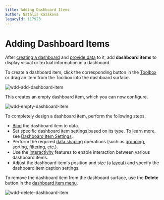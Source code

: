 ```yaml
---
title: Adding Dashboard Items
author: Natalia Kazakova
legacyId: 117923
---
```

# Adding Dashboard Items
After [creating a dashboard](create-a-dashboard.md) and [provide data](provide-data.md) to it, add **dashboard items** to display visual or textual information in a dashboard.

To create a dashboard item, click the corresponding button in the [Toolbox](ui-elements/toolbox.md) or drag an item from the Toolbox into the dashboard surface.

![wdd-add-dashboard-item](../../images/img124596.png)

This creates an empty dashboard item, which you can now configure.

![wdd-empty-dashboard-item](../../images/img124597.png)

To completely design a dashboard item, perform the following steps.
* [Bind](bind-dashboard-items-to-data.md) the dashboard item to data.
* Set specific dashboard item settings based on its type. To learn more, see [Dashboard Item Settings](dashboard-item-settings.md).
* Perform the required [data shaping](data-shaping.md) operations (such as [grouping](data-shaping/grouping.md), [sorting](data-shaping/sorting.md), [filtering](data-shaping/filtering.md), etc.).
* Use the [interactivity](interactivity.md) features to enable interaction between various dashboard items.
* Adjust the dashboard item's position and size (a [layout](dashboard-layout.md)) and specify the dashboard item caption settings.

To remove the dashboard item from the dashboard surface, use the **Delete** button in the [dashboard item menu](ui-elements/dashboard-item-menu.md).

![wdd-delete-dashboard-item](../../images/img125500.png)